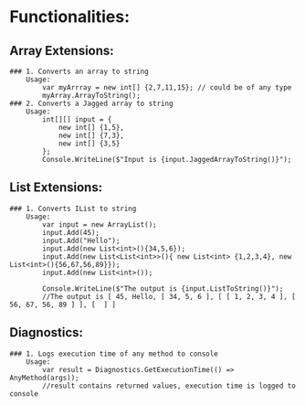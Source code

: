 # Functionalities:

## Array Extensions:
    ### 1. Converts an array to string
        Usage:
            var myArrray = new int[] {2,7,11,15}; // could be of any type
            myArray.ArrayToString();
    ### 2. Converts a Jagged array to string
        Usage:
            int[][] input = {
                new int[] {1,5},
                new int[] {7,3},
                new int[] {3,5}
            };
            Console.WriteLine($"Input is {input.JaggedArrayToString()}");

## List Extensions:
    ### 1. Converts IList to string
        Usage:
            var input = new ArrayList();
            input.Add(45);
            input.Add("Hello");
            input.Add(new List<int>(){34,5,6});
            input.Add(new List<List<int>>(){ new List<int> {1,2,3,4}, new List<int>(){56,67,56,89}});
            input.Add(new List<int>());

            Console.WriteLine($"The output is {input.ListToString()}");
            //The output is [ 45, Hello, [ 34, 5, 6 ], [ [ 1, 2, 3, 4 ], [ 56, 67, 56, 89 ] ], [  ] ]

## Diagnostics:
    ### 1. Logs execution time of any method to console
        Usage:
            var result = Diagnostics.GetExecutionTime(() => AnyMethod(args));
            //result contains returned values, execution time is logged to console  

